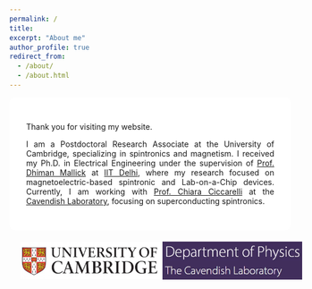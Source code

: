 ```yaml
---
permalink: /
title: 
excerpt: "About me"
author_profile: true
redirect_from: 
  - /about/
  - /about.html
---
```


<div style="max-width: 900px; margin: 0 auto; text-align: justify; background: rgba(255, 255, 255, 0.85); padding: 30px; border-radius: 10px;">
  <p>Thank you for visiting my website.</p>
  <p>
    I am a Postdoctoral Research Associate at the University of Cambridge, specializing in spintronics and magnetism. I received my Ph.D. in Electrical Engineering under the supervision of 
    <a href="https://sites.google.com/site/dhimanmallick/home">Prof. Dhiman Mallick</a> at 
    <a href="https://home.iitd.ac.in/">IIT Delhi</a>, where my research focused on magnetoelectric-based spintronic and Lab-on-a-Chip devices. 
    Currently, I am working with <a href="https://www.ciccarelli.phy.cam.ac.uk/">Prof. Chiara Ciccarelli</a> at the 
    <a href="https://www.phy.cam.ac.uk/">Cavendish Laboratory</a>, focusing on superconducting spintronics.
  </p>
</div>

<div style="width: 100%; display: flex; justify-content: space-between; align-items: center; padding: 20px;">
  <a href="https://www.cam.ac.uk/" target="_blank">
    <img src="/images/l1.jpg" alt="Logo 1" style="width: 250px;">
  </a>
  <a href="https://www.phy.cam.ac.uk/" target="_blank">
    <img src="/images/l2.jpg" alt="Logo 2" style="width: 250px;">
  </a>
</div>
